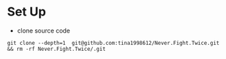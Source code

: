 # Set Up
- clone source code
```shell
git clone --depth=1  git@github.com:tina1998612/Never.Fight.Twice.git && rm -rf Never.Fight.Twice/.git
```
